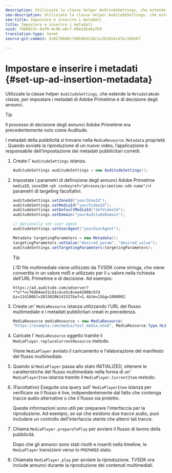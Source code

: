 ```yaml
---
description: Utilizzate la classe helper AuditudeSettings, che estende la classe MetadataNode, per configurare i metadati di decisioni e annunci di Adobe Primetime.
seo-description: Utilizzate la classe helper AuditudeSettings, che estende la classe MetadataNode, per configurare i metadati di decisioni e annunci di Adobe Primetime.
seo-title: Impostare e inserire i metadati
title: Impostare e inserire i metadati
uuid: 7400813c-6af0-4c96-a6c7-d9ea1ba6a7b9
translation-type: tm+mt
source-git-commit: 4102780d0c7d0b96d120c1c2b3d14c47bc1b0e6f

---
```



# Impostare e inserire i metadati {#set-up-ad-insertion-metadata}

Utilizzate la classe helper `AuditudeSettings`, che estende la `MetadataNode` classe, per impostare i metadati di Adobe Primetime e di decisione degli annunci.

>[!TIP]
>
>Il processo di decisione degli annunci Adobe Primetime era precedentemente noto come Auditude.

I metadati della pubblicità si trovano nella `MediaResource.Metadata` proprietà . Quando avviate la riproduzione di un nuovo video, l’applicazione è responsabile dell’impostazione dei metadati pubblicitari corretti.

1. Create l’ `AuditudeSettings` istanza.

   ```java
   AuditudeSettings auditudeSettings = new AuditudeSettings();
   ```

1. Impostate i parametri di definizione degli annunci Adobe Primetime `mediaID`, `zoneID`e `<ph conkeyref="phrases/primetime-sdk-name"/>`i parametri di targeting facoltativi.

   ```java
   auditudeSettings.setZoneId("yourZoneId"); 
   auditudeSettings.setMediaId("yourVideoId"); 
   auditudeSettings.setDefaultMediaId("defVideoId"); 
   auditudeSettings.setDomain("yourAuditudeDomain"); 
   
   // Optionally set user agent  
   auditudeSettings.setUserAgent("yourUserAgent"); 
   
   Metadata targetingParameters = new Metadata(); 
   targetingParameters.setValue("desired_param", "desired_value"); 
   auditudeSettings.setTargetingParameters(targetingParameters);
   ```

   >[!TIP]
   >
   >L’ID file multimediale viene utilizzato da TVSDK come stringa, che viene convertita in un valore md5 e utilizzato per il `u` valore nella richiesta dell’URL Primetime e di decisione. Ad esempio:
   >
   >`https://ad.auditude.com/adserver? **u**=c76d04ee31c91c4ce5c8cee41006c97d &z=114100&l=20150206141527&of=1.4&tm=15&g=1000002`

1. Create un&#39; `MediaResource` istanza utilizzando l&#39;URL del flusso multimediale e i metadati pubblicitari creati in precedenza.

   ```java
   MediaResource mediaResource = new MediaResource( 
   "https://example.com/media/test_media.m3u8", MediaResource.Type.HLS, Metadata);
   ```

1. Caricate l&#39; `MediaResource` oggetto tramite il `MediaPlayer.replaceCurrentResource` metodo.

   Viene `MediaPlayer` avviato il caricamento e l&#39;elaborazione del manifesto del flusso multimediale.

1. Quando si `MediaPlayer` passa allo stato INITIALIZED, ottenere le caratteristiche del flusso multimediale nella forma di un&#39; `MediaPlayerItem` istanza tramite il `MediaPlayer.CurrentItem` metodo.
1. (Facoltativo) Eseguite una query sull&#39; `MediaPlayerItem` istanza per verificare se il flusso è live, indipendentemente dal fatto che contenga tracce audio alternative o che il flusso sia protetto.

   Queste informazioni sono utili per preparare l’interfaccia per la riproduzione. Ad esempio, se sai che esistono due tracce audio, puoi includere un controllo dell’interfaccia utente che alterni tali tracce.

1. Chiama `MediaPlayer.prepareToPlay` per avviare il flusso di lavoro della pubblicità.

   Dopo che gli annunci sono stati risolti e inseriti nella timeline, le `MediaPlayer` transizioni verso lo `PREPARED` stato.
1. Chiamata `MediaPlayer.play` per avviare la riproduzione.
TVSDK ora include annunci durante la riproduzione dei contenuti multimediali.
